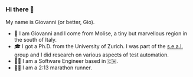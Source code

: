 ### Hi there 👋

<!--
**giograno/giograno** is a ✨ _special_ ✨ repository because its `README.md` (this file) appears on your GitHub profile.
Here are some ideas to get you started:

- 🔭 I’m currently working on ...
- 🌱 I’m currently learning ...
- 👯 I’m looking to collaborate on ...
- 🤔 I’m looking for help with ...
- 💬 Ask me about ...
- 📫 How to reach me: ...
- 😄 Pronouns: ...
- ⚡ Fun fact: ...
-->

My name is Giovanni (or better, Gio).

- 🏡 I am Giovanni and I come from Molise, a tiny but marvellous region in the south of Italy.
- 🎓 I got a Ph.D. from the University of Zurich. I was part of the [s.e.a.l.](https://www.ifi.uzh.ch/en/seal/people/grano.html) group and I did research on various aspects of test automation.
- 🧑‍💻 I am a Software Engineer based in 🇨🇭.
- 🏃‍♂️ I am a 2:13 marathon runner.
